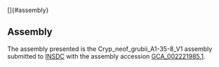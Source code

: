 []{#assembly}

Assembly
--------

The assembly presented is the Cryp\_neof\_grubii\_A1-35-8\_V1 assembly
submitted to [INSDC](http://www.insdc.org) with the assembly accession
[GCA\_002221985.1](http://www.ebi.ac.uk/ena/data/view/GCA_002221985.1).
